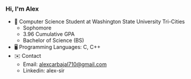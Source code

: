 ### Hi, I'm Alex

* 🏫 Computer Science Student at Washington State University Tri-Cities
    * Sophomore
    * 3.96 Cumulative GPA
    * Bachelor of Science (BS)
* 🖥️ Programming Languages: C, C++
* ✉️ Contact
    * Email: alexcarbajal710@gmail.com
    * Linkedin: alex-sir
<!--
**alex-sir/alex-sir** is a ✨ _special_ ✨ repository because its `README.md` (this file) appears on your GitHub profile.

Here are some ideas to get you started:

- 🔭 I’m currently working on ...
- 🌱 I’m currently learning ...
- 👯 I’m looking to collaborate on ...
- 🤔 I’m looking for help with ...
- 💬 Ask me about ...
- 📫 How to reach me: ...
- 😄 Pronouns: ...
- ⚡ Fun fact: ...
-->
